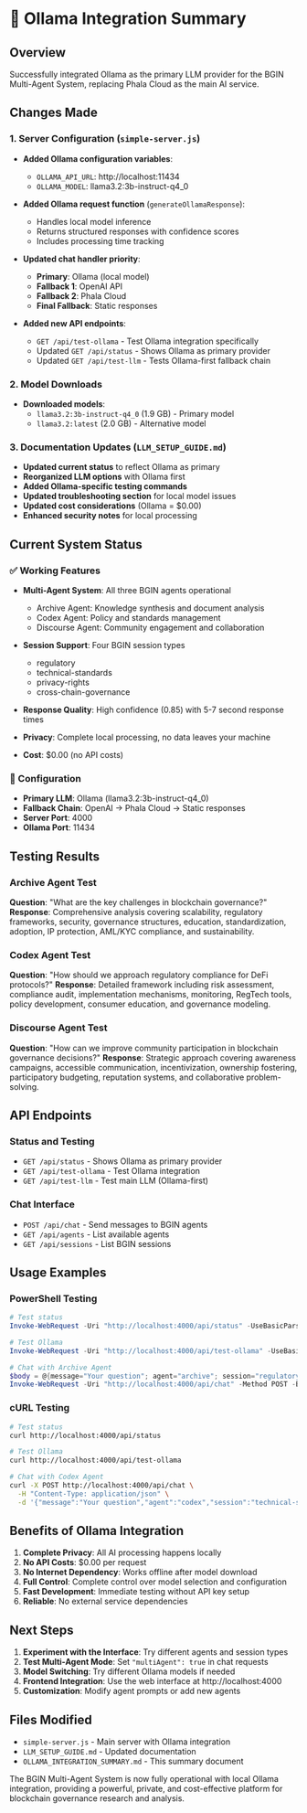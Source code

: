 # 🤖 Ollama Integration Summary

## Overview
Successfully integrated Ollama as the primary LLM provider for the BGIN Multi-Agent System, replacing Phala Cloud as the main AI service.

## Changes Made

### 1. Server Configuration (`simple-server.js`)
- **Added Ollama configuration variables**:
  - `OLLAMA_API_URL`: http://localhost:11434
  - `OLLAMA_MODEL`: llama3.2:3b-instruct-q4_0

- **Added Ollama request function** (`generateOllamaResponse`):
  - Handles local model inference
  - Returns structured responses with confidence scores
  - Includes processing time tracking

- **Updated chat handler priority**:
  - **Primary**: Ollama (local model)
  - **Fallback 1**: OpenAI API
  - **Fallback 2**: Phala Cloud
  - **Final Fallback**: Static responses

- **Added new API endpoints**:
  - `GET /api/test-ollama` - Test Ollama integration specifically
  - Updated `GET /api/status` - Shows Ollama as primary provider
  - Updated `GET /api/test-llm` - Tests Ollama-first fallback chain

### 2. Model Downloads
- **Downloaded models**:
  - `llama3.2:3b-instruct-q4_0` (1.9 GB) - Primary model
  - `llama3.2:latest` (2.0 GB) - Alternative model

### 3. Documentation Updates (`LLM_SETUP_GUIDE.md`)
- **Updated current status** to reflect Ollama as primary
- **Reorganized LLM options** with Ollama first
- **Added Ollama-specific testing commands**
- **Updated troubleshooting section** for local model issues
- **Updated cost considerations** (Ollama = $0.00)
- **Enhanced security notes** for local processing

## Current System Status

### ✅ Working Features
- **Multi-Agent System**: All three BGIN agents operational
  - Archive Agent: Knowledge synthesis and document analysis
  - Codex Agent: Policy and standards management
  - Discourse Agent: Community engagement and collaboration

- **Session Support**: Four BGIN session types
  - regulatory
  - technical-standards
  - privacy-rights
  - cross-chain-governance

- **Response Quality**: High confidence (0.85) with 5-7 second response times
- **Privacy**: Complete local processing, no data leaves your machine
- **Cost**: $0.00 (no API costs)

### 🔧 Configuration
- **Primary LLM**: Ollama (llama3.2:3b-instruct-q4_0)
- **Fallback Chain**: OpenAI → Phala Cloud → Static responses
- **Server Port**: 4000
- **Ollama Port**: 11434

## Testing Results

### Archive Agent Test
**Question**: "What are the key challenges in blockchain governance?"
**Response**: Comprehensive analysis covering scalability, regulatory frameworks, security, governance structures, education, standardization, adoption, IP protection, AML/KYC compliance, and sustainability.

### Codex Agent Test
**Question**: "How should we approach regulatory compliance for DeFi protocols?"
**Response**: Detailed framework including risk assessment, compliance audit, implementation mechanisms, monitoring, RegTech tools, policy development, consumer education, and governance modeling.

### Discourse Agent Test
**Question**: "How can we improve community participation in blockchain governance decisions?"
**Response**: Strategic approach covering awareness campaigns, accessible communication, incentivization, ownership fostering, participatory budgeting, reputation systems, and collaborative problem-solving.

## API Endpoints

### Status and Testing
- `GET /api/status` - Shows Ollama as primary provider
- `GET /api/test-ollama` - Test Ollama integration
- `GET /api/test-llm` - Test main LLM (Ollama-first)

### Chat Interface
- `POST /api/chat` - Send messages to BGIN agents
- `GET /api/agents` - List available agents
- `GET /api/sessions` - List BGIN sessions

## Usage Examples

### PowerShell Testing
```powershell
# Test status
Invoke-WebRequest -Uri "http://localhost:4000/api/status" -UseBasicParsing

# Test Ollama
Invoke-WebRequest -Uri "http://localhost:4000/api/test-ollama" -UseBasicParsing

# Chat with Archive Agent
$body = @{message="Your question"; agent="archive"; session="regulatory"} | ConvertTo-Json
Invoke-WebRequest -Uri "http://localhost:4000/api/chat" -Method POST -Body $body -ContentType "application/json" -UseBasicParsing
```

### cURL Testing
```bash
# Test status
curl http://localhost:4000/api/status

# Test Ollama
curl http://localhost:4000/api/test-ollama

# Chat with Codex Agent
curl -X POST http://localhost:4000/api/chat \
  -H "Content-Type: application/json" \
  -d '{"message":"Your question","agent":"codex","session":"technical-standards"}'
```

## Benefits of Ollama Integration

1. **Complete Privacy**: All AI processing happens locally
2. **No API Costs**: $0.00 per request
3. **No Internet Dependency**: Works offline after model download
4. **Full Control**: Complete control over model selection and configuration
5. **Fast Development**: Immediate testing without API key setup
6. **Reliable**: No external service dependencies

## Next Steps

1. **Experiment with the Interface**: Try different agents and session types
2. **Test Multi-Agent Mode**: Set `"multiAgent": true` in chat requests
3. **Model Switching**: Try different Ollama models if needed
4. **Frontend Integration**: Use the web interface at http://localhost:4000
5. **Customization**: Modify agent prompts or add new agents

## Files Modified
- `simple-server.js` - Main server with Ollama integration
- `LLM_SETUP_GUIDE.md` - Updated documentation
- `OLLAMA_INTEGRATION_SUMMARY.md` - This summary document

The BGIN Multi-Agent System is now fully operational with local Ollama integration, providing a powerful, private, and cost-effective platform for blockchain governance research and analysis.
